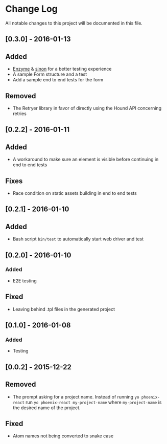 # Change Log
All notable changes to this project will be documented in this file.

## [0.3.0] - 2016-01-13
## Added
- [Enzyme](http://airbnb.io/enzyme/) & [sinon](http://sinonjs.org/) for a better testing experience
- A sample Form structure and a test
- Add a sample end to end tests for the form

## Removed
- The Retryer library in favor of directly using the Hound API concerning retries

## [0.2.2] - 2016-01-11
## Added
- A workaround to make sure an element is visible before continuing in end to end tests

## Fixes
- Race condition on static assets building in end to end tests

## [0.2.1] - 2016-01-10
## Added
- Bash script `bin/test` to automatically start web driver and test

## [0.2.0] - 2016-01-10
### Added
- E2E testing

## Fixed
- Leaving behind .tpl files in the generated project

## [0.1.0] - 2016-01-08
### Added
- Testing

## [0.0.2] - 2015-12-22
## Removed
- The prompt asking for a project name. Instead of running `yo phoenix-react` run `yo phoenix-react my-project-name` where `my-project-name` is the desired name of the project.

## Fixed
- Atom names not being converted to snake case
